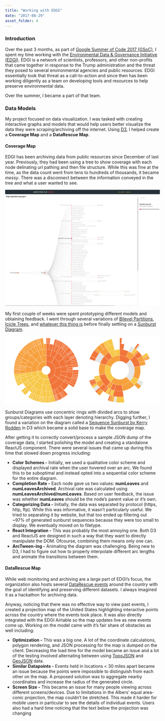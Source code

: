 ```yaml
---
title: "Working with EDGI"
date: "2017-08-29"
asset_folder: 4
---
```


### Introduction
Over the past 3 months, as part of [Google Summer of Code 2017 (GSoC)](https://summerofcode.withgoogle.com/), I spent my time working with the [Environmental Data & Governance Initiative (EDGI)](https://envirodatagov.org/). EDGI is a network of scientists, professors, and other non-profits that came together in response to the Trump administration and the threat they posed to several environmental agencies and public resources. EDGI essentially took that threat as a call-to-action and since then has been working diligently as a team on developing tools and resources to help preserve environmental data.

Over the summer, I became a part of that team.

### Data Models
My project focused on data visualization. I was tasked with creating interactive graphs and models that would help users better visualize the data they were scraping/archiving off the internet. Using [D3](https://d3js.org/), I helped create a **Coverage Map** and a **DataRescue Map**.

#### Coverage Map
EDGI has been archiving data from public resources since December of last year. Previously, they had been using a tree to show coverage with each node delinating url pathing and then file structure. While this was fine at the time, as the data count went from tens to hundreds of thousands, it became *messy*. There was a disconnect between the information conveyed in the tree and what a user wanted to see.

![Archivers](assets/4/archivers.jpg)

My first couple of weeks were spent prototyping different models and obtaining feedback. I went through several variations of [Bilevel Partitions](https://bl.ocks.org/mbostock/5944371), [Icicle Trees](https://bl.ocks.org/mbostock/1005873), and [whatever this thing is](https://bl.ocks.org/mbostock/4063550) before finally settling on a [Sunburst Diagram](https://www.datavizcatalogue.com/methods/sunburst_diagram.html).

![Sunburst Diagram](assets/4/sunburst.png)

Sunburst Diagrams use concentric rings with divided arcs to show groups/categories with each layer denoting hierarchy. Digging further, I found a variation on the diagram called a [Sequence Sunburst by Kerry Rodden](https://bl.ocks.org/kerryrodden/766f8f6d31f645c39f488a0befa1e3c8) in D3 which became a solid base to make the coverage map.

After getting it to correctly convert/process a sample JSON dump of the coverage data, I started polishing the model and creating a standalone ReactJS component. There were several issues that came up during this time that slowed down progress including:

- **Color Schemes -** Initially, we used a qualitative color scheme and displayed archival rate when the user hovered over an arc. We found this to be suboptimal and instead opted into a sequential color scheme for the entire diagram.
- **Completion Rate -** Each node gave us two values: **numLeaves** and **numLeavesArchived**. Archival rate was calculated using **numLeavesArchived/numLeaves**. Based on user feedback, the issue was whether **numLeaves** should be the node’s parent value or it’s own.
- **Categorizing Data -** Initially, the data was separated by protocol (https, http, ftp). While this was informative, it wasn’t particularly useful. We tried to separating it by website, but that too ended up filtering out ~97% of generated sunburst sequences because they were too small to display. We eventually moved on to filetype.
- **React Integration -** This was probably the most annoying one. Both D3 and ReactJS are designed in such a way that they want to directly manipulate the DOM. Ofcourse, combining them means only one can.
- **ArcTween-ing -** Animating the diagram was challenging. Being new to D3, I had to figure out how to properly interpolate different arc lengths and animate the transitions between them.

#### DataRescue Map

While web monitoring and archiving are a large part of EDGI’s focus, the organization also hosts several [DataRescue events](https://envirodatagov.org/datarescue/) around the country with the goal of identifying and preserving different datasets. I always imagined it as a hackathon for archiving data.

Anyway, noticing that there was no effective way to view past events, I created a projection map of the United States highlighting interactive points across the country where the events took place. It was also directly integrated with the EDGI Airtable so the map updates live as new events come up. Working on the model came with it’s fair share of obstacles as well including:

- **Optimization -** This was a big one. A lot of the coordinate calculations, polygon rendering, and JSON processing for the map is dumped on the client. Decreasing the load time for the model became an issue and a lot of the testing involved alternating between using [TopoJSON](https://github.com/topojson/topojson) and [GeoJSON](https://geojson.org/) data.
- **Similar Datapoints -** Events held in locations < 30 miles apart became an issue because the points were impossible to distinguish from each other on the map. A proposed solution was to aggregate nearby coordinates and increase the radius of the generated circle.
- **Screen Size -** This became an issue for many people viewing across different screens/devices. Due to limitations in the Albers’ equal area-conic projection, the map couldn’t be stretched. This made it harder for mobile users in particular to see the details of individual events. Users also had a hard time noticing that the text below the projection was changing